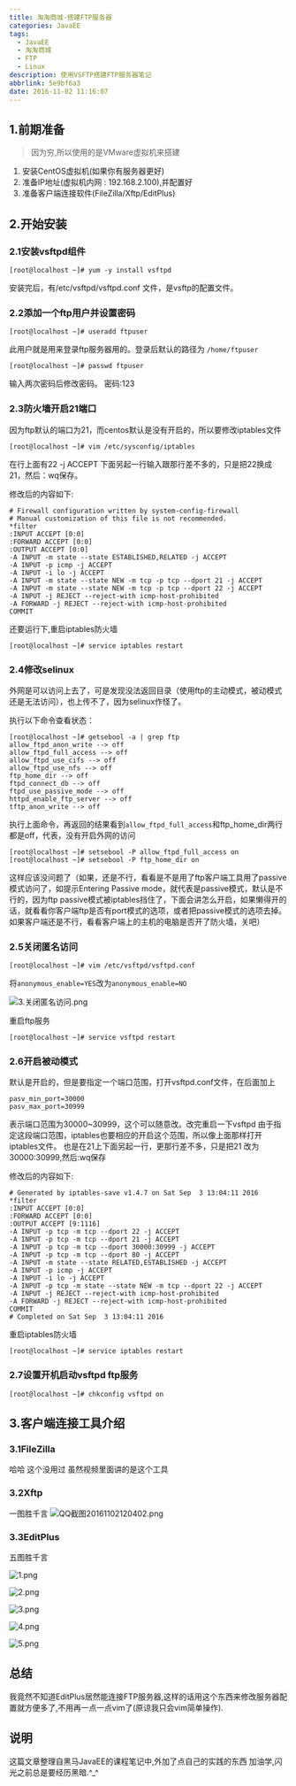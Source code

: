 ```yaml
---
title: 淘淘商城-搭建FTP服务器
categories: JavaEE
tags:
  - JavaEE
  - 淘淘商城
  - FTP
  - Linux
description: 使用VSFTP搭建FTP服务器笔记
abbrlink: 5e9bf6a3
date: 2016-11-02 11:16:07
---
```


## 1.前期准备
> 因为穷,所以使用的是VMware虚拟机来搭建

1. 安装CentOS虚拟机(如果你有服务器更好)
2. 准备IP地址(虚拟机内网 : 192.168.2.100),并配置好
3. 准备客户端连接软件(FileZilla/Xftp/EditPlus)

## 2.开始安装

### 2.1安装vsftpd组件
	[root@localhost ~]# yum -y install vsftpd
安装完后，有/etc/vsftpd/vsftpd.conf 文件，是vsftp的配置文件。

### 2.2添加一个ftp用户并设置密码
	[root@localhost ~]# useradd ftpuser
此用户就是用来登录ftp服务器用的。登录后默认的路径为 `/home/ftpuser`

	[root@localhost ~]# passwd ftpuser
输入两次密码后修改密码。  密码:123

### 2.3防火墙开启21端口
因为ftp默认的端口为21，而centos默认是没有开启的，所以要修改iptables文件

	[root@localhost ~]# vim /etc/sysconfig/iptables
在行上面有22 -j ACCEPT 下面另起一行输入跟那行差不多的，只是把22换成21，然后：wq保存。

修改后的内容如下:

	# Firewall configuration written by system-config-firewall
	# Manual customization of this file is not recommended.
	*filter
	:INPUT ACCEPT [0:0]
	:FORWARD ACCEPT [0:0]
	:OUTPUT ACCEPT [0:0]
	-A INPUT -m state --state ESTABLISHED,RELATED -j ACCEPT
	-A INPUT -p icmp -j ACCEPT
	-A INPUT -i lo -j ACCEPT
	-A INPUT -m state --state NEW -m tcp -p tcp --dport 21 -j ACCEPT
	-A INPUT -m state --state NEW -m tcp -p tcp --dport 22 -j ACCEPT
	-A INPUT -j REJECT --reject-with icmp-host-prohibited
	-A FORWARD -j REJECT --reject-with icmp-host-prohibited
	COMMIT

还要运行下,重启iptables防火墙

	[root@localhost ~]# service iptables restart

### 2.4修改selinux
外网是可以访问上去了，可是发现没法返回目录（使用ftp的主动模式，被动模式还是无法访问），也上传不了，因为selinux作怪了。

执行以下命令查看状态：

	[root@localhost ~]# getsebool -a | grep ftp  
	allow_ftpd_anon_write --> off
	allow_ftpd_full_access --> off
	allow_ftpd_use_cifs --> off
	allow_ftpd_use_nfs --> off
	ftp_home_dir --> off
	ftpd_connect_db --> off
	ftpd_use_passive_mode --> off
	httpd_enable_ftp_server --> off
	tftp_anon_write --> off

执行上面命令，再返回的结果看到`allow_ftpd_full_access`和ftp_home_dir两行都是off，代表，没有开启外网的访问

	[root@localhost ~]# setsebool -P allow_ftpd_full_access on
	[root@localhost ~]# setsebool -P ftp_home_dir on

这样应该没问题了（如果，还是不行，看看是不是用了ftp客户端工具用了passive模式访问了，如提示Entering Passive mode，就代表是passive模式，默认是不行的，因为ftp passive模式被iptables挡住了，下面会讲怎么开启，如果懒得开的话，就看看你客户端ftp是否有port模式的选项，或者把passive模式的选项去掉。如果客户端还是不行，看看客户端上的主机的电脑是否开了防火墙，关吧）

### 2.5关闭匿名访问

	[root@localhost ~]# vim /etc/vsftpd/vsftpd.conf

将`anonymous_enable=YES`改为`anonymous_enable=NO`

![3.关闭匿名访问.png](https://ooo.0o0.ooo/2016/11/02/58195d430483f.png)

重启ftp服务

	[root@localhost ~]# service vsftpd restart
### 2.6开启被动模式
默认是开启的，但是要指定一个端口范围，打开vsftpd.conf文件，在后面加上

	pasv_min_port=30000
	pasv_max_port=30999
表示端口范围为30000~30999，这个可以随意改。改完重启一下vsftpd
由于指定这段端口范围，iptables也要相应的开启这个范围，所以像上面那样打开iptables文件。
也是在21上下面另起一行，更那行差不多，只是把21 改为30000:30999,然后:wq保存

修改后的内容如下:

	# Generated by iptables-save v1.4.7 on Sat Sep  3 13:04:11 2016
	*filter
	:INPUT ACCEPT [0:0]
	:FORWARD ACCEPT [0:0]
	:OUTPUT ACCEPT [9:1116]
	-A INPUT -p tcp -m tcp --dport 22 -j ACCEPT
	-A INPUT -p tcp -m tcp --dport 21 -j ACCEPT
	-A INPUT -p tcp -m tcp --dport 30000:30999 -j ACCEPT
	-A INPUT -p tcp -m tcp --dport 80 -j ACCEPT
	-A INPUT -m state --state RELATED,ESTABLISHED -j ACCEPT
	-A INPUT -p icmp -j ACCEPT
	-A INPUT -i lo -j ACCEPT
	-A INPUT -p tcp -m state --state NEW -m tcp --dport 22 -j ACCEPT
	-A INPUT -j REJECT --reject-with icmp-host-prohibited
	-A FORWARD -j REJECT --reject-with icmp-host-prohibited
	COMMIT
	# Completed on Sat Sep  3 13:04:11 2016

重启iptables防火墙

	[root@localhost ~]# service iptables restart
### 2.7设置开机启动vsftpd ftp服务
	[root@localhost ~]# chkconfig vsftpd on

## 3.客户端连接工具介绍
### 3.1FileZilla
哈哈  这个没用过 虽然视频里面讲的是这个工具
### 3.2Xftp
一图胜千言
![QQ截图20161102120402.png](https://ooo.0o0.ooo/2016/11/02/581965ce822a5.png)
### 3.3EditPlus
五图胜千言

![1.png](https://ooo.0o0.ooo/2016/11/02/581966fcdb2a7.png)

![2.png](https://ooo.0o0.ooo/2016/11/02/581966fc9a62f.png)

![3.png](https://ooo.0o0.ooo/2016/11/02/581966fc9d7c8.png)

![4.png](https://ooo.0o0.ooo/2016/11/02/581966fce0527.png)

![5.png](https://ooo.0o0.ooo/2016/11/02/581966fc96641.png)

## 总结
我竟然不知道EditPlus居然能连接FTP服务器,这样的话用这个东西来修改服务器配置就方便多了,不用再一点一点vim了(原谅我只会vim简单操作).

## 说明
这篇文章整理自黑马JavaEE的课程笔记中,外加了点自己的实践的东西
加油学,闪光之前总是要经历黑暗.^_^
